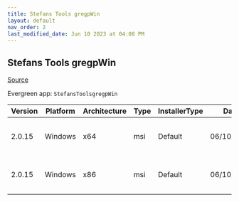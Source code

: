 ```yaml
---
title: Stefans Tools gregpWin
layout: default
nav_order: 2
last_modified_date: Jun 10 2023 at 04:08 PM
---
```


## Stefans Tools gregpWin

[Source](https://tools.stefankueng.com/grepWin.html)

Evergreen app: `StefansToolsgregpWin`

| Version | Platform | Architecture | Type | InstallerType | Date       | Size    | URI                                                                                                                                                                              |
| ------- | -------- | ------------ | ---- | ------------- | ---------- | ------- | -------------------------------------------------------------------------------------------------------------------------------------------------------------------------------- |
| 2.0.15  | Windows  | x64          | msi  | Default       | 06/10/2023 | 1687552 | [https://github.com/stefankueng/grepWin/releases/download/2.0.15/grepWin-2.0.15-x64.msi](https://github.com/stefankueng/grepWin/releases/download/2.0.15/grepWin-2.0.15-x64.msi) |
| 2.0.15  | Windows  | x86          | msi  | Default       | 06/10/2023 | 868352  | [https://github.com/stefankueng/grepWin/releases/download/2.0.15/grepWin-2.0.15.msi](https://github.com/stefankueng/grepWin/releases/download/2.0.15/grepWin-2.0.15.msi)         |
